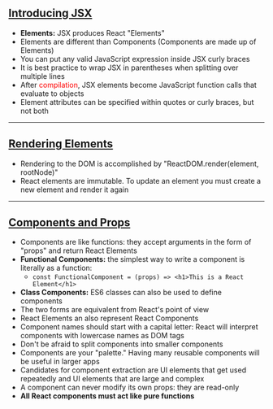 ## [Introducing JSX](https://reactjs.org/docs/introducing-jsx.html)
* **Elements:** JSX produces React "Elements"
* Elements are different than Components (Components are made up of Elements)
* You can put any valid JavaScript expression inside JSX curly braces
* It is best practice to wrap JSX in parentheses when splitting over multiple lines
* After <span style="color: red">compilation</span>, JSX elements become JavaScript function calls that evaluate to objects
* Element attributes can be specified within quotes or curly braces, but not both

---

## [Rendering Elements](https://reactjs.org/docs/rendering-elements.html)
* Rendering to the DOM is accomplished by "ReactDOM.render(element, rootNode)"
* React elements are immutable. To update an element you must create a new element and render it again

---

## [Components and Props](https://reactjs.org/docs/components-and-props.html)
* Components are like functions: they accept arguments in the form of "props" and return React Elements
* **Functional Components:** the simplest way to write a component is literally as a function:
  * `const FunctionalComponent = (props) => <h1>This is a React Element</h1>`
* **Class Components:** ES6 classes can also be used to define components
* The two forms are equivalent from React's point of view
* React Elements an also represent React Components
* Component names should start with a capital letter: React will interpret components with lowercase names as DOM tags
* Don't be afraid to split components into smaller components
* Components are your "palette." Having many reusable components will be useful in larger apps
* Candidates for component extraction are UI elements that get used repeatedly and UI elements that are large and complex
* A component can never modify its own props: they are read-only
* **All React components must act like pure functions**